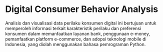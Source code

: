 # Digital Consumer Behavior Analysis

Analisis dan visualisasi data perilaku konsumen digital ini bertujuan untuk memperoleh informasi terkait karakteristik perilaku dan preferensi konsumen dalam memanfaatkan layanan bank, penggunaan e-money, pemanfaatkan platform e-commerce, dan adopsi teknologi mobile di Indonesia, yang diolah menggunakan bahasa pemrograman Python.
